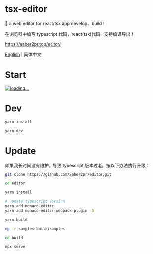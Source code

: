 # tsx-editor

🌊 a web editor for react/tsx app develop、build !

在浏览器中编写 typescript 代码，react(tsx)代码！支持编译导出！

https://saber2pr.top/editor/

[English](https://github.com/Saber2pr/editor/blob/master/README-zh_CN.md) | 简体中文

# Start

[![loading...](https://fronted-tsx-developer.github.io/samples/other/tsx-editor.webp)](https://fronted-tsx-developer.github.io/tsx-editor-online/)

# Dev

```bash
yarn install

yarn dev
```

# Update

如果我长时间没有维护，导致 typescript 版本过老，按以下办法执行升级：

```bash
git clone https://github.com/Saber2pr/editor.git

cd editor

yarn install

# update typescript version
yarn add monaco-editor
yarn add monaco-editor-webpack-plugin -D

yarn build

cp -r samples build/samples

cd build

npx serve
```
